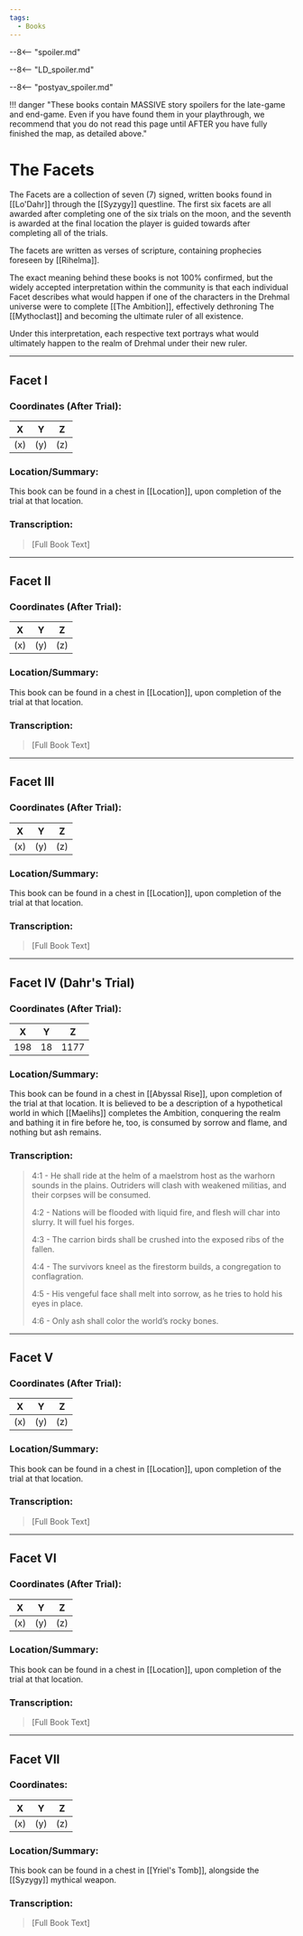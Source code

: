 ```yaml
---
tags:
  - Books
---
```


--8<-- "spoiler.md"

--8<-- "LD_spoiler.md"

--8<-- "postyav_spoiler.md"

!!! danger "These books contain MASSIVE story spoilers for the late-game and end-game. Even if you have found them in your playthrough, we recommend that you do not read this page until AFTER you have fully finished the map, as detailed above."

# The Facets 

The Facets are a collection of seven (7) signed, written books found in [[Lo'Dahr]] through the [[Syzygy]] questline. The first six facets are all awarded after completing one of the six trials on the moon, and the seventh is awarded at the final location the player is guided towards after completing all of the trials. 

The facets are written as verses of scripture, containing prophecies foreseen by [[Rihelma]].

The exact meaning behind these books is not 100% confirmed, but the widely accepted interpretation within the community is that each individual Facet describes what would happen if one of the characters in the Drehmal universe were to complete [[The Ambition]], effectively dethroning The [[Mythoclast]] and becoming the ultimate ruler of all existence. 

Under this interpretation, each respective text portrays what would ultimately happen to the realm of Drehmal under their new ruler.

*** 

## Facet I

### Coordinates (After Trial):
| **X** | **Y**| **Z** |
|:-----:|:----:|:-----:|
|(x)  |(y)   |(z)  |

### Location/Summary:
This book can be found in a chest in [[Location]], upon completion of the trial at that location. 

### Transcription:
> [Full Book Text]

***

## Facet II

### Coordinates (After Trial):
| **X** | **Y**| **Z** |
|:-----:|:----:|:-----:|
|(x)  |(y)   |(z)  |

### Location/Summary:
This book can be found in a chest in [[Location]], upon completion of the trial at that location. 

### Transcription:
> [Full Book Text]

***

## Facet III

### Coordinates (After Trial):
| **X** | **Y**| **Z** |
|:-----:|:----:|:-----:|
|(x)  |(y)   |(z)  |

### Location/Summary:
This book can be found in a chest in [[Location]], upon completion of the trial at that location.  

### Transcription:
> [Full Book Text]

***

## Facet IV (Dahr's Trial)

### Coordinates (After Trial):
| **X** | **Y**| **Z** |
|:-----:|:----:|:-----:|
|198  |18   |1177  |

### Location/Summary:
This book can be found in a chest in [[Abyssal Rise]], upon completion of the trial at that location. It is believed to be a description of a hypothetical world in which [[Maelihs]] completes the Ambition, conquering the realm and bathing it in fire before he, too, is consumed by sorrow and flame, and nothing but ash remains.

### Transcription:
> 4:1 - He shall ride at the helm of a maelstrom host as the warhorn sounds in the plains. Outriders will clash with weakened militias, and their corpses will be consumed.
>
> 4:2 - Nations will be flooded with liquid fire, and flesh will char into slurry. It will fuel his forges.
>
> 4:3 - The carrion birds shall be crushed into the exposed ribs of the fallen.
>
> 4:4 -  The survivors kneel as the firestorm builds, a congregation to conflagration.
>
> 4:5 -  His vengeful face shall melt into sorrow, as he tries to hold his eyes in place.
>
> 4:6 -  Only ash shall color the world’s rocky bones.


***

## Facet V

### Coordinates (After Trial):
| **X** | **Y**| **Z** |
|:-----:|:----:|:-----:|
|(x)  |(y)   |(z)  |

### Location/Summary:
This book can be found in a chest in [[Location]], upon completion of the trial at that location. 

### Transcription:
> [Full Book Text]

***

## Facet VI

### Coordinates (After Trial):
| **X** | **Y**| **Z** |
|:-----:|:----:|:-----:|
|(x)  |(y)   |(z)  |

### Location/Summary:
This book can be found in a chest in [[Location]], upon completion of the trial at that location. 

### Transcription:
> [Full Book Text]

***

## Facet VII

### Coordinates:
| **X** | **Y**| **Z** |
|:-----:|:----:|:-----:|
|(x)  |(y)   |(z)  |

### Location/Summary:
This book can be found in a chest in [[Yriel's Tomb]], alongside the [[Syzygy]] mythical weapon.

### Transcription:
> [Full Book Text]
